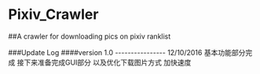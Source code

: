# Pixiv_Crawler
##A crawler for downloading pics on pixiv ranklist
<br>

###Update Log
####version 1.0 ----------------   12/10/2016
 基本功能部分完成 接下来准备完成GUI部分 以及优化下载图片方式 加快速度
